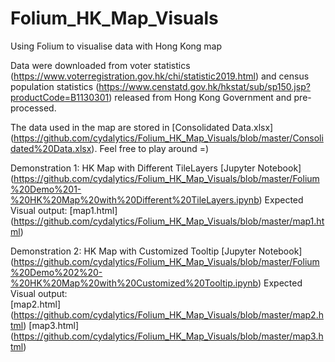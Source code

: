 # Folium_HK_Map_Visuals
Using Folium to visualise data with Hong Kong map

Data were downloaded from voter statistics (https://www.voterregistration.gov.hk/chi/statistic2019.html) and census population statistics (https://www.censtatd.gov.hk/hkstat/sub/sp150.jsp?productCode=B1130301) released from Hong Kong Government and pre-processed. 

The data used in the map are stored in [Consolidated Data.xlsx] (https://github.com/cydalytics/Folium_HK_Map_Visuals/blob/master/Consolidated%20Data.xlsx). Feel free to play around =)

Demonstration 1:
HK Map with Different TileLayers [Jupyter Notebook] (https://github.com/cydalytics/Folium_HK_Map_Visuals/blob/master/Folium%20Demo%201-%20HK%20Map%20with%20Different%20TileLayers.ipynb)
Expected Visual output: 
[map1.html] (https://github.com/cydalytics/Folium_HK_Map_Visuals/blob/master/map1.html)


Demonstration 2:
HK Map with Customized Tooltip [Jupyter Notebook] (https://github.com/cydalytics/Folium_HK_Map_Visuals/blob/master/Folium%20Demo%202%20-%20HK%20Map%20with%20Customized%20Tooltip.ipynb)
Expected Visual output:  
[map2.html] (https://github.com/cydalytics/Folium_HK_Map_Visuals/blob/master/map2.html)
[map3.html] (https://github.com/cydalytics/Folium_HK_Map_Visuals/blob/master/map3.html)
